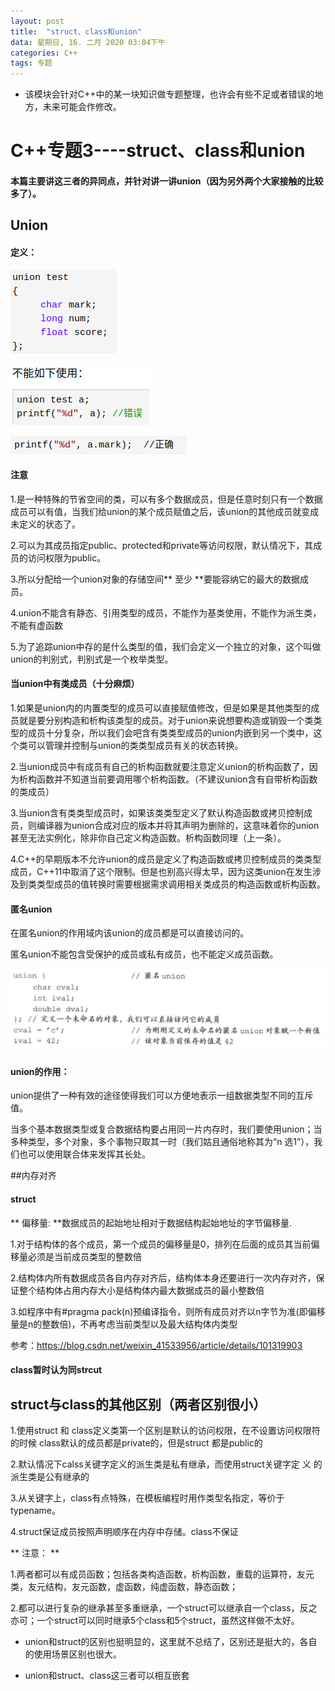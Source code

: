 ```yaml
---
layout: post
title:  "struct、class和union"
data: 星期日, 16. 二月 2020 03:04下午 
categories: C++
tags: 专题
---
```

* 该模块会针对C++中的某一块知识做专题整理，也许会有些不足或者错误的地方，未来可能会作修改。

# C++专题3----struct、class和union

#### 本篇主要讲这三者的异同点，并针对讲一讲union（因为另外两个大家接触的比较多了）。


## Union

#### 定义： 

![](imgs/20200216-160016.png)

![](imgs/20200216-160054.png)

![](imgs/20200216-160105.png)

#### 注意

1.是一种特殊的节省空间的类，可以有多个数据成员，但是任意时刻只有一个数据成员可以有值，当我们给union的某个成员赋值之后，该union的其他成员就变成未定义的状态了。

2.可以为其成员指定public、protected和private等访问权限，默认情况下，其成员的访问权限为public。

3.所以分配给一个union对象的存储空间** 至少 **要能容纳它的最大的数据成员。

4.union不能含有静态、引用类型的成员，不能作为基类使用，不能作为派生类，不能有虚函数

5.为了追踪union中存的是什么类型的值，我们会定义一个独立的对象，这个叫做union的判别式，判别式是一个枚举类型。

#### 当union中有类成员（十分麻烦）
1.如果是union内的内置类型的成员可以直接赋值修改，但是如果是其他类型的成员就是要分别构造和析构该类型的成员。对于union来说想要构造或销毁一个类类型的成员十分复杂，所以我们会吧含有类类型成员的union内嵌到另一个类中，这个类可以管理并控制与union的类类型成员有关的状态转换。

2.当union成员中有成员有自己的析构函数就要注意定义union的析构函数了，因为析构函数并不知道当前要调用哪个析构函数。（不建议union含有自带析构函数的类成员）

3.当union含有类类型成员时，如果该类类型定义了默认构造函数或拷贝控制成员，则编译器为union合成对应的版本并将其声明为删除的，这意味着你的union甚至无法实例化，除非你自己定义构造函数。析构函数同理（上一条）。

4.C++的早期版本不允许union的成员是定义了构造函数或拷贝控制成员的类类型成员，C++11中取消了这个限制。但是也别高兴得太早，因为这类union在发生涉及到类类型成员的值转换时需要根据需求调用相关类成员的构造函数或析构函数。

#### 匿名union
在匿名union的作用域内该union的成员都是可以直接访问的。

匿名union不能包含受保护的成员或私有成员，也不能定义成员函数。

![](imgs/20200216-154334.png)

#### union的作用： 

union提供了一种有效的途径使得我们可以方便地表示一组数据类型不同的互斥值。

当多个基本数据类型或复合数据结构要占用同一片内存时，我们要使用union；当多种类型，多个对象，多个事物只取其一时（我们姑且通俗地称其为“n 选1”），我们也可以使用联合体来发挥其长处。

##内存对齐
#### struct
** 偏移量: **数据成员的起始地址相对于数据结构起始地址的字节偏移量. 

1.对于结构体的各个成员，第一个成员的偏移量是0，排列在后面的成员其当前偏移量必须是当前成员类型的整数倍

2.结构体内所有数据成员各自内存对齐后，结构体本身还要进行一次内存对齐，保证整个结构体占用内存大小是结构体内最大数据成员的最小整数倍

3.如程序中有#pragma pack(n)预编译指令，则所有成员对齐以n字节为准(即偏移量是n的整数倍)，不再考虑当前类型以及最大结构体内类型

参考：https://blog.csdn.net/weixin_41533956/article/details/101319903

#### class暂时认为同strcut

## struct与class的其他区别（两者区别很小）

1.使用struct 和 class定义类第一个区别是默认的访问权限，在不设置访问权限符的时候 class默认的成员都是private的，但是struct 都是public的
    
 2.默认情况下calss关键字定义的派生类是私有继承，而使用struct关键字定 义  的派生类是公有继承的
  
3.从关键字上，class有点特殊，在模板编程时用作类型名指定，等价于typename。

4.struct保证成员按照声明顺序在内存中存储。class不保证
 
** 注意： **

1.两者都可以有成员函数；包括各类构造函数，析构函数，重载的运算符，友元类，友元结构，友元函数，虚函数，纯虚函数，静态函数；

 2.都可以进行复杂的继承甚至多重继承，一个struct可以继承自一个class，反之亦可；一个struct可以同时继承5个class和5个struct，虽然这样做不太好。
 
 * union和struct的区别也挺明显的，这里就不总结了，区别还是挺大的，各自的使用场景区别也很大。
 
 * union和struct、class这三者可以相互嵌套